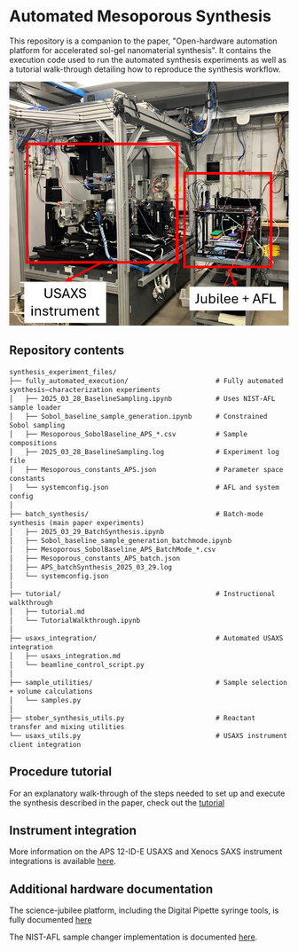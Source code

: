 # Automated Mesoporous Synthesis

This repository is a companion to the paper, "Open-hardware automation platform for accelerated sol-gel nanomaterial synthesis". It contains the execution code used to run the automated synthesis experiments as well as a tutorial walk-through detailing how to reproduce the synthesis workflow.

<img src="Tutorial/jubilee_usaxs.png">

## Repository contents
```
synthesis_experiment_files/
├── fully_automated_execution/                      # Fully automated synthesis–characterization experiments
│   ├── 2025_03_28_BaselineSampling.ipynb           # Uses NIST-AFL sample loader
│   ├── Sobol_baseline_sample_generation.ipynb      # Constrained Sobol sampling
│   ├── Mesoporous_SobolBaseline_APS_*.csv          # Sample compositions
│   ├── 2025_03_28_BaselineSampling.log             # Experiment log file
│   ├── Mesoporous_constants_APS.json               # Parameter space constants
│   └── systemconfig.json                           # AFL and system config
│
├── batch_synthesis/                                # Batch-mode synthesis (main paper experiments)
│   ├── 2025_03_29_BatchSynthesis.ipynb
│   ├── Sobol_baseline_sample_generation_batchmode.ipynb
│   ├── Mesoporous_SobolBaseline_APS_BatchMode_*.csv
│   ├── Mesoporous_constants_APS_batch.json
│   ├── APS_batchSynthesis_2025_03_29.log
│   └── systemconfig.json
│
├── tutorial/                                       # Instructional walkthrough
│   ├── tutorial.md
│   └── TutorialWalkthrough.ipynb
│
├── usaxs_integration/                              # Automated USAXS integration
│   ├── usaxs_integration.md
│   └── beamline_control_script.py
│
├── sample_utilities/                               # Sample selection + volume calculations
│   └── samples.py
│
├── stober_synthesis_utils.py                       # Reactant transfer and mixing utilities
└── usaxs_utils.py                                  # USAXS instrument client integration

```
  ## Procedure tutorial

  For an explanatory walk-through of the steps needed to set up and execute the synthesis described in the paper, check out the [tutorial](Tutorial/tutorial.md)

  ## Instrument integration

  More information on the APS 12-ID-E USAXS and Xenocs SAXS instrument integrations is available [here](usaxs_integration/usaxs_integration.md).

  ## Additional hardware documentation

  The science-jubilee platform, including the Digital Pipette syringe tools, is fully documented [here](https://science-jubilee.readthedocs.io/en/latest/)

  The NIST-AFL sample changer implementation is documented [here](https://github.com/pozzo-research-group/AFL-sample-loader/tree/main).
